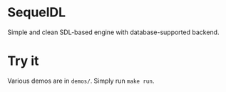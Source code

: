 # SequelDL
Simple and clean SDL-based engine with database-supported backend.

# Try it 
Various demos are in `demos/`.
Simply run `make run`.